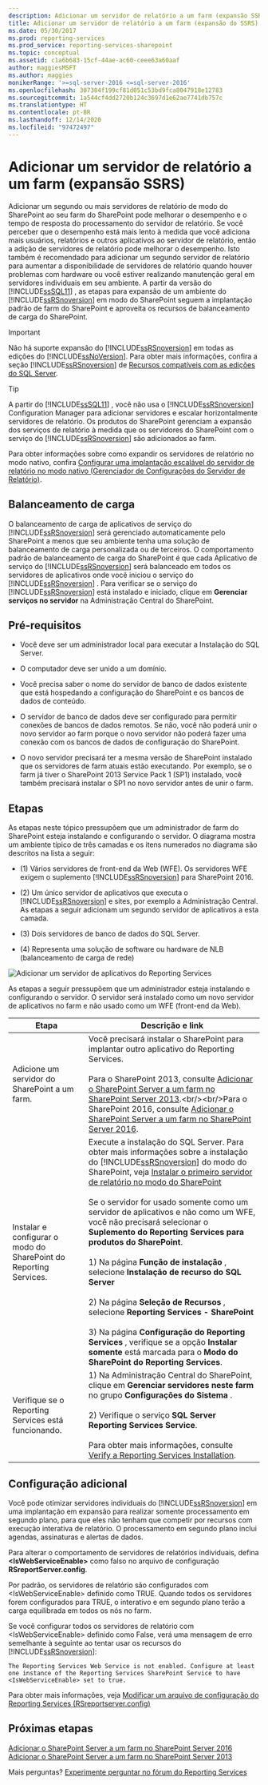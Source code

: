 ```yaml
---
description: Adicionar um servidor de relatório a um farm (expansão SSRS)
title: Adicionar um servidor de relatório a um farm (expansão do SSRS) | Microsoft Docs
ms.date: 05/30/2017
ms.prod: reporting-services
ms.prod_service: reporting-services-sharepoint
ms.topic: conceptual
ms.assetid: c1a6b683-15cf-44ae-ac60-ceee63a60aaf
author: maggiesMSFT
ms.author: maggies
monikerRange: '>=sql-server-2016 <=sql-server-2016'
ms.openlocfilehash: 307384f199cf81d051c53bd9fca8047918e12783
ms.sourcegitcommit: 1a544cf4dd2720b124c3697d1e62ae7741db757c
ms.translationtype: HT
ms.contentlocale: pt-BR
ms.lasthandoff: 12/14/2020
ms.locfileid: "97472497"
---
```

# <a name="add-an-additional-report-server-to-a-farm-ssrs-scale-out"></a>Adicionar um servidor de relatório a um farm (expansão SSRS)

  Adicionar um segundo ou mais servidores de relatório de modo do SharePoint ao seu farm do SharePoint pode melhorar o desempenho e o tempo de resposta do processamento do servidor de relatório. Se você perceber que o desempenho está mais lento à medida que você adiciona mais usuários, relatórios e outros aplicativos ao servidor de relatório, então a adição de servidores de relatório pode melhorar o desempenho. Isto também é recomendado para adicionar um segundo servidor de relatório para aumentar a disponibilidade de servidores de relatório quando houver problemas com hardware ou você estiver realizando manutenção geral em servidores individuais em seu ambiente. A partir da versão do [!INCLUDE[ssSQL11](../../includes/sssql11-md.md)] , as etapas para expansão de um ambiente do [!INCLUDE[ssRSnoversion](../../includes/ssrsnoversion-md.md)] em modo do SharePoint seguem a implantação padrão de farm do SharePoint e aproveita os recursos de balanceamento de carga do SharePoint.  
  
> [!IMPORTANT]  
>  Não há suporte expansão do [!INCLUDE[ssRSnoversion](../../includes/ssrsnoversion-md.md)] em todas as edições do [!INCLUDE[ssNoVersion](../../includes/ssnoversion-md.md)]. Para obter mais informações, confira a seção [!INCLUDE[ssRSnoversion](../../includes/ssrsnoversion-md.md)] de [Recursos compatíveis com as edições do SQL Server](~/sql-server/editions-and-components-of-sql-server-2017.md#SSRS).  
  
> [!TIP]  
>  A partir do [!INCLUDE[ssSQL11](../../includes/sssql11-md.md)] , você não usa o [!INCLUDE[ssRSnoversion](../../includes/ssrsnoversion-md.md)] Configuration Manager para adicionar servidores e escalar horizontalmente servidores de relatório. Os produtos do SharePoint gerenciam a expansão dos serviços de relatório à medida que os servidores do SharePoint com o serviço do [!INCLUDE[ssRSnoversion](../../includes/ssrsnoversion-md.md)] são adicionados ao farm.  
  
 Para obter informações sobre como expandir os servidores de relatório no modo nativo, confira [Configurar uma implantação escalável do servidor de relatório no modo nativo &#40;Gerenciador de Configurações do Servidor de Relatório&#41;](../../reporting-services/install-windows/configure-a-native-mode-report-server-scale-out-deployment.md).  
  
##  <a name="load-balancing"></a><a name="bkmk_loadbalancing"></a> Balanceamento de carga  
 O balanceamento de carga de aplicativos de serviço do [!INCLUDE[ssRSnoversion](../../includes/ssrsnoversion-md.md)] será gerenciado automaticamente pelo SharePoint a menos que seu ambiente tenha uma solução de balanceamento de carga personalizada ou de terceiros. O comportamento padrão de balanceamento de carga do SharePoint é que cada Aplicativo de serviço do [!INCLUDE[ssRSnoversion](../../includes/ssrsnoversion-md.md)] será balanceado em todos os servidores de aplicativos onde você iniciou o serviço do [!INCLUDE[ssRSnoversion](../../includes/ssrsnoversion-md.md)] . Para verificar se o serviço do [!INCLUDE[ssRSnoversion](../../includes/ssrsnoversion-md.md)] está instalado e iniciado, clique em **Gerenciar serviços no servidor** na Administração Central do SharePoint.  
  
##  <a name="prerequisites"></a><a name="bkmk_prerequisites"></a> Pré-requisitos  
  
-   Você deve ser um administrador local para executar a Instalação do SQL Server.  
  
-   O computador deve ser unido a um domínio.  
  
-   Você precisa saber o nome do servidor de banco de dados existente que está hospedando a configuração do SharePoint e os bancos de dados de conteúdo.  
  
-   O servidor de banco de dados deve ser configurado para permitir conexões de bancos de dados remotos.  Se não, você não poderá unir o novo servidor ao farm porque o novo servidor não poderá fazer uma conexão com os bancos de dados de configuração do SharePoint.  
  
-   O novo servidor precisará ter a mesma versão de SharePoint instalado que os servidores de farm atuais estão executando. Por exemplo, se o farm já tiver o SharePoint 2013 Service Pack 1 (SP1) instalado, você também precisará instalar o SP1 no novo servidor antes de unir o farm.  
  
##  <a name="steps"></a><a name="bkmk_steps"></a> Etapas  
 As etapas neste tópico pressupõem que um administrador de farm do SharePoint esteja instalando e configurando o servidor. O diagrama mostra um ambiente típico de três camadas e os itens numerados no diagrama são descritos na lista a seguir:  
  
-   (1) Vários servidores de front-end da Web (WFE). Os servidores WFE exigem o suplemento [!INCLUDE[ssRSnoversion](../../includes/ssrsnoversion-md.md)] para SharePoint 2016.  
  
-   (2) Um único servidor de aplicativos que executa o [!INCLUDE[ssRSnoversion](../../includes/ssrsnoversion-md.md)] e sites, por exemplo a Administração Central. As etapas a seguir adicionam um segundo servidor de aplicativos a esta camada.  
  
-   (3) Dois servidores de banco de dados do SQL Server.  
  
-   (4) Representa uma solução de software ou hardware de NLB (balanceamento de carga de rede)  
  
 ![Adicionar um servidor de aplicativos do Reporting Services](../../reporting-services/install-windows/media/rs-sharepointscale.gif "Adicionar um servidor de aplicativos do Reporting Services")  
  
 As etapas a seguir pressupõem que um administrador esteja instalando e configurando o servidor. O servidor será instalado como um novo servidor de aplicativos no farm e não usado como um WFE (front-end da Web).  
  
|Etapa|Descrição e link|  
|----------|--------------------------|  
|Adicione um servidor do SharePoint a um farm.|Você precisará instalar o SharePoint para implantar outro aplicativo do Reporting Services.<br/><br/>Para o SharePoint 2013, consulte [Adicionar o SharePoint Server a um farm no SharePoint Server 2013](https://technet.microsoft.com/library/cc261752(v=office.15).aspx).<br/><br/>Para o SharePoint 2016, consulte [Adicionar o SharePoint Server a um farm no SharePoint Server 2016](https://technet.microsoft.com/library/cc261752(v=office.16).aspx).|  
|Instalar e configurar o modo do SharePoint do Reporting Services.|Execute a instalação do SQL Server. Para obter mais informações sobre a instalação do [!INCLUDE[ssRSnoversion](../../includes/ssrsnoversion-md.md)] do modo do SharePoint, veja [Instalar o primeiro servidor de relatório no modo do SharePoint](install-the-first-report-server-in-sharepoint-mode.md)<br /><br /> Se o servidor for usado somente como um servidor de aplicativos e não como um WFE, você não precisará selecionar o **Suplemento do Reporting Services para produtos do SharePoint**.<br /><br /> 1) Na página **Função de instalação** , selecione **Instalação de recurso do SQL Server**<br /><br /> 2) Na página **Seleção de Recursos** , selecione **Reporting Services - SharePoint**<br /><br /> 3) Na página **Configuração do Reporting Services**  , verifique se a opção **Instalar somente** está marcada para o **Modo do SharePoint do Reporting Services**.|  
|Verifique se o Reporting Services está funcionando.|1) Na Administração Central do SharePoint, clique em **Gerenciar servidores neste farm** no grupo **Configurações do Sistema** .<br /><br /> 2) Verifique o serviço **SQL Server Reporting Services Service**.<br /><br />Para obter mais informações, consulte [Verify a Reporting Services Installation](../../reporting-services/install-windows/verify-a-reporting-services-installation.md).|  
  
##  <a name="additional-configuration"></a><a name="bkmk_additional"></a> Configuração adicional  
 Você pode otimizar servidores individuais do [!INCLUDE[ssRSnoversion](../../includes/ssrsnoversion-md.md)] em uma implantação em expansão para realizar somente processamento em segundo plano, para que eles não tenham que competir por recursos com execução interativa de relatório. O processamento em segundo plano inclui agendas, assinaturas e alertas de dados.  
  
 Para alterar o comportamento de servidores de relatórios individuais, defina **\<IsWebServiceEnable>** como falso no arquivo de configuração **RSreportServer.config**.  
  
 Por padrão, os servidores de relatório são configurados com \<IsWebServiceEnable> definido como TRUE. Quando todos os servidores forem configurados para TRUE, o interativo e em segundo plano terão a carga equilibrada em todos os nós no farm.  
  
 Se você configurar todos os servidores de relatório com \<IsWebServiceEnable> definido como False, verá uma mensagem de erro semelhante à seguinte ao tentar usar os recursos do [!INCLUDE[ssRSnoversion](../../includes/ssrsnoversion-md.md)]:  
  
```output
The Reporting Services Web Service is not enabled. Configure at least one instance of the Reporting Services SharePoint Service to have <IsWebServiceEnable> set to true.
```
 
 Para obter mais informações, veja [Modificar um arquivo de configuração do Reporting Services &#40;RSreportserver.config&#41;](../../reporting-services/report-server/modify-a-reporting-services-configuration-file-rsreportserver-config.md)  

## <a name="next-steps"></a>Próximas etapas

[Adicionar o SharePoint Server a um farm no SharePoint Server 2016](/SharePoint/install/add-a-server-to-a-sharepoint-server-2016-farm)  
[Adicionar o SharePoint Server a um farm no SharePoint Server 2013](/SharePoint/install/add-web-or-application-server-to-the-farm)

Mais perguntas? [Experimente perguntar no fórum do Reporting Services](https://go.microsoft.com/fwlink/?LinkId=620231)